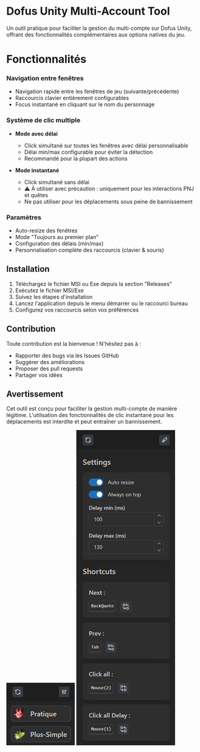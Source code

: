 # Dofus Unity Multi-Account Tool

Un outil pratique pour faciliter la gestion du multi-compte sur Dofus Unity, offrant des fonctionnalités complémentaires aux options natives du jeu.

# Fonctionnalités

### Navigation entre fenêtres

- Navigation rapide entre les fenêtres de jeu (suivante/précédente)
- Raccourcis clavier entièrement configurables
- Focus instantané en cliquant sur le nom du personnage

### Système de clic multiple

- **Mode avec délai**

  - Click simultané sur toutes les fenêtres avec délai personnalisable
  - Délai min/max configurable pour éviter la détection
  - Recommandé pour la plupart des actions

- **Mode instantané**
  - Click simultané sans délai
  - ⚠️ À utiliser avec précaution : uniquement pour les interactions PNJ et quêtes
  - Ne pas utiliser pour les déplacements sous peine de bannissement

### Paramètres

- Auto-resize des fenêtres
- Mode "Toujours au premier plan"
- Configuration des délais (min/max)
- Personnalisation complète des raccourcis (clavier & souris)

## Installation

1. Téléchargez le fichier MSI ou Exe depuis la section "Releases"
2. Exécutez le fichier MSI/Exe
3. Suivez les étapes d'installation
4. Lancez l'application depuis le menu démarrer ou le raccourci bureau
5. Configurez vos raccourcis selon vos préférences

## Contribution

Toute contribution est la bienvenue ! N'hésitez pas à :

- Rapporter des bugs via les Issues GitHub
- Suggérer des améliorations
- Proposer des pull requests
- Partager vos idées

## Avertissement

Cet outil est conçu pour faciliter la gestion multi-compte de manière légitime. L'utilisation des fonctionnalités de clic instantané pour les déplacements est interdite et peut entraîner un bannissement.

<img src="public/home_page.png" alt="Interface principal" />
<img src="public/setting_page.png" alt="Paramètres" />

